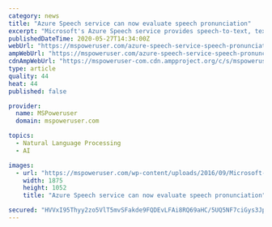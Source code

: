 ```yaml
---
category: news
title: "Azure Speech service can now evaluate speech pronunciation"
excerpt: "Microsoft's Azure Speech service provides speech-to-text, text-to-speech, and speech-translation capabilities to developers. At Build 2020 last week, Microsoft announced two new capabilities in preview."
publishedDateTime: 2020-05-27T14:34:00Z
webUrl: "https://mspoweruser.com/azure-speech-service-speech-pronunciation/"
ampWebUrl: "https://mspoweruser.com/azure-speech-service-speech-pronunciation/amp/"
cdnAmpWebUrl: "https://mspoweruser-com.cdn.ampproject.org/c/s/mspoweruser.com/azure-speech-service-speech-pronunciation/amp/"
type: article
quality: 44
heat: 44
published: false

provider:
  name: MSPoweruser
  domain: mspoweruser.com

topics:
  - Natural Language Processing
  - AI

images:
  - url: "https://mspoweruser.com/wp-content/uploads/2016/09/Microsoft-cognitive-services-AI.png"
    width: 1875
    height: 1052
    title: "Azure Speech service can now evaluate speech pronunciation"

secured: "HVVxI95Thyy2zo5VlT5mvSFakde9FQDEvLFAi8RQ69aHC/5UQ5NF7ciGys3JpdtVChMmGc2ceB4aEPhEXSLcN90cWUXtb8gZXFd3ppRCcAv/AExWeQH6ShsSFu3d82t4BNqGmxLYw2Hm6yEM5wb689Xzfv42ED7dNfL4Ex3Nerb5RYHzCjEg4fMkhrORAfOUOL6Yi+p00CCsunUn0OQ7q5NoI42LfaqMEPeF+/Lr10PtirGadMSqLLQsoO/fu/KUdA5W6GvIwaC2uHCjlsV0pTo+RIeP5q96/vxcOPCl0gEjqvKayVOZ9LS4q5egXdNl37WudH/f6co9EBS6R3APshZnYYj8CQ9PKnTB+nSdOa2remMrdIVbDpuZS03yixRq86qLygvt/DoGsiqWuGZ/XspDFNTbQw7irkCgnC8dyEkATvRLyVJ8y8UeEknfLJghOESlM+fIJY+8zfNwHQ9/rq3TCPMxuKutwc9qh2y+Ik4=;mvHOLJMcb4nBezZZPa6b0g=="
---
```


